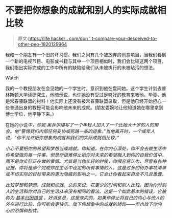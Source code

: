 # 不要把你想象的成就和别人的实际成就相比较

> 原文:[https://life hacker . com/don ' t-compare-your-desceived-to-other-peo-1820129964](https://lifehacker.com/dont-compare-your-imagined-accomplishments-to-other-peo-1820129964)

我和一个朋友有一个旧的坏习惯。我们之间有几个被放弃的创意项目，当我们看到一个新的电视节目、电影或书籍与其中一个项目相似时，我们会比较这两个项目。我们指出实际完成的工作中所有的缺陷给我们从未被执行的未被玷污的想法。

Watch

我的一个教授朋友在会见她的一个学生时，意识到他在盘问她。这个学生计划去普林斯顿大学读研究生，他暗示说，也许她没有受过足够好的教育来教他。毕竟，他是常春藤联盟的材料！他实际上还没有被常春藤联盟录取，但是他已经开始担心一些普通出身的教授可能会影响他未来的成就。(朋友委婉地让他知道她在哪里拿到博士学位，他平静下来。)

在她的小说[](https://www.amazon.com/Dept-Speculation-Vintage-Contemporaries-Offill/dp/0345806875/?asc_campaign=InlineText&asc_refurl=https://lifehacker.com/dont-compare-your-imagined-accomplishments-to-other-peo-1820129964&asc_source=&tag=kinjalifehackerlink-20)*中，珍妮·奥菲尔描写了一个年轻人加入了一个比她大十岁的人的聚会。他“警惕我们内部任何妥协或死路一条的迹象。”当他离开时，一个成年人说，“你不允许把你想象的成就和我们的实际成就相比较。”*

*小心不要把你的希望和梦想当成成就。你知道，在你内心深处，你不会去做生活中你希望做的每一件事。但是你很难停止把你对未来的希望融入到你的自我价值中，而不是你实际正在做的事情。尤其是当你年轻的时候，你很容易认为，尽管有各种证据，你将是那个完成你在生活中设定的所有事情的人。这是过多的待办事项清单或不切实际的目标带来的更为隐蔽的影响之一，它会让你看起来自命不凡且愚蠢。*

*比较梦想和梦想，成就和成就。总的来说，花更少的时间和别人比较。因为你对别人的生活和你对自己的生活从来没有相同的看法。这是一个如此基本的错误，它被称为 [基本归因错误](https://lifehacker.com/why-you-think-youre-unlucky-when-others-think-youre-car-5928526) 。好消息是，这是双向的，如果你停止将自己的内心与他人的外在进行比较，你可能会更快乐。放下你想象中的成就的矫饰——但也放下你内心的恐惧和担忧。*